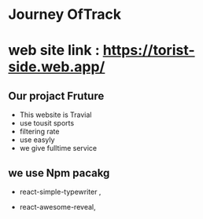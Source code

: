 # Journey OfTrack
# web site link : https://torist-side.web.app/

## Our projact Fruture

- This website is Travial 
- use tousit sports
- filtering rate
- use easyly 
- we give fulltime service
## we use Npm pacakg
- react-simple-typewriter
,

- react-awesome-reveal,


